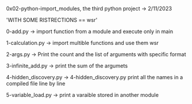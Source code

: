0x02-python-import_modules, the third python project -> 2/11/2023


 'WITH SOME RISTRECTIONS == wsr'

0-add.py -> import function from a module and execute only in main


1-calculation.py -> import multible functions and use them wsr


2-args.py -> Print the count and the list of arguments with specific format


3-infinite_add.py -> print the sum of the argumets


4-hidden_discovery.py -> 4-hidden_discovery.py print all the names in a compiled file line by line


5-variable_load.py -> print a varaible stored in another module
